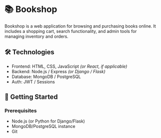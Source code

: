 # 📚 Bookshop

Bookshop is a web application for browsing and purchasing books online. It includes a shopping cart, search functionality, and admin tools for managing inventory and orders.

## 🛠️ Technologies

- Frontend: HTML, CSS, JavaScript *(or React, if applicable)*
- Backend: Node.js / Express *(or Django / Flask)*
- Database: MongoDB / PostgreSQL
- Auth: JWT / Sessions

## 🚀 Getting Started

### Prerequisites

- Node.js (or Python for Django/Flask)
- MongoDB/PostgreSQL instance
- Git
